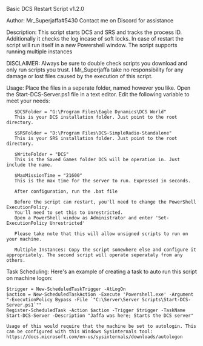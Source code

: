 Basic DCS Restart Script v1.2.0

Author: Mr_Superjaffa#5430
        Contact me on Discord for assistance

Description: This script starts DCS and SRS and tracks the process ID. Additionally it checks the log incase of soft locks.
              In case of restart the script will run itself in a new Powershell window. The script supports running multiple instances

DISCLAIMER: Always be sure to double check scripts you download and only run scripts you trust.
            I Mr_Superjaffa take no responsibility for any damage or lost files caused by the execution of this script.

Usage: Place the files in a seperate folder, named however you like.
       Open the Start-DCS-Server.ps1 file in a text editor.
       Edit the following variable to meet your needs:

       $DCSFolder = "G:\Program Files\Eagle Dynamics\DCS World"
       This is your DCS installation folder. Just point to the root directory.

       $SRSFolder = "D:\Program Files\DCS-SimpleRadio-Standalone"
       This is your SRS installation folder. Just point to the root directory.

       $WriteFolder = "DCS"
       This is the Saved Games folder DCS will be operation in. Just include the name.

       $MaxMissionTime = "21600"
       This is the max time for the server to run. Expressed in seconds.

       After configuration, run the .bat file

       Before the script can restart, you'll need to change the PowerShell ExecutionPolicy.
       You'll need to set this to Unrestricted.
       Open a PowerShell window as Administrator and enter 'Set-ExecutionPolicy Unrestricted'

       Please take note that this will allow unsigned scripts to run on your machine.

       Multiple Instances: Copy the script somewhere else and configure it appropriately. The second script will operate seperataly from any others.
       
Task Scheduling: Here's an example of creating a task to auto run this script on machine logon:

    $trigger = New-ScheduledTaskTrigger -AtLogOn
    $action = New-ScheduledTaskAction -Execute 'Powershell.exe' -Argument "-ExecutionPolicy Bypass -File `"C:\Server\Server Scripts\Start-DCS-Server.ps1`""
    Register-ScheduledTask -Action $action -Trigger $trigger -TaskName Start-DCS-Server -Description "Jaffa was here; Starts the DCS server"

    Usage of this would require that the machine be set to autologin. This can be configured with this Windows Sysinternals tool: https://docs.microsoft.com/en-us/sysinternals/downloads/autologon